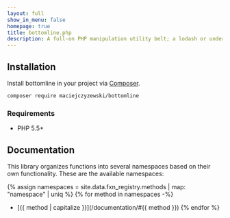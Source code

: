 ```yaml
---
layout: full
show_in_menu: false
homepage: true
title: bottomline.php
description: A full-on PHP manipulation utility belt; a lodash or underscore equivalent for PHP.
---
```


<div class="row">
<div class="col-md-6" markdown="1">

## Installation

Install bottomline in your project via [Composer](https://getcomposer.org/).

```bash
composer require maciejczyzewski/bottomline
```

### Requirements

- PHP 5.5+

</div>
<div class="col-md-6" markdown="1">

## Documentation

This library organizes functions into several namespaces based on their own functionality. These are the available namespaces:

{% assign namespaces = site.data.fxn_registry.methods | map: "namespace" | uniq %}
{% for method in namespaces -%}
- [{{ method | capitalize }}](/documentation/#{{ method }})
{% endfor %}

</div>
</div>
